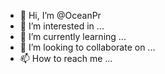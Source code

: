 - 👋 Hi, I’m @OceanPr
- 👀 I’m interested in ...
- 🌱 I’m currently learning ...
- 💞️ I’m looking to collaborate on ...
- 📫 How to reach me ...

<!---
OceanPr/OceanPr is a ✨ special ✨ repository because its `README.md` (this file) appears on your GitHub profile.
You can click the Preview link to take a look at your changes.
--->
